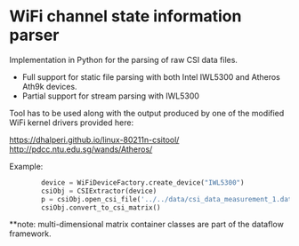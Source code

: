 # WiFi channel state information parser 

Implementation in Python for the parsing of raw CSI data files. 
- Full support for static file parsing with both Intel IWL5300 and Atheros Ath9k devices. 
- Partial support for stream parsing with IWL5300 

Tool has to be used along with the output produced by one of the modified WiFi kernel drivers provided here:

https://dhalperi.github.io/linux-80211n-csitool/
http://pdcc.ntu.edu.sg/wands/Atheros/

Example: 
```python
        device = WiFiDeviceFactory.create_device("IWL5300")
        csiObj = CSIExtractor(device)
        p = csiObj.open_csi_file('../../data/csi_data_measurement_1.dat')
        csiObj.convert_to_csi_matrix()  
```
**note: multi-dimensional matrix container classes are part of the dataflow framework. 